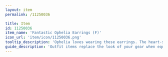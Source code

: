 ```yaml
---
layout: item
permalink: /11250036

title: Item
id: 11250036
item_name: 'Fantastic Ophelia Earrings (F)'
icon_url: 'item/icon/11250036.png'
tooltip_description: 'Ophelia loves wearing these earrings. The heart-shaped jewel is her favorite.'
guide_description: 'Outfit items replace the look of your gear when equipped.'
---
```

